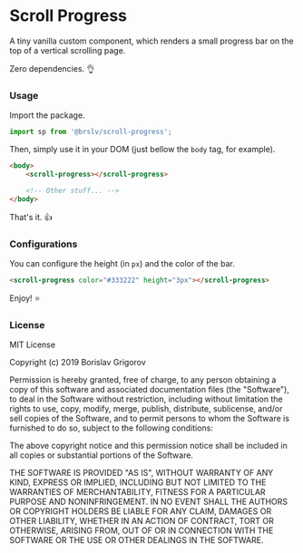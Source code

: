 # Scroll Progress

A tiny vanilla custom component, which renders a small progress bar on the top of a vertical scrolling page.

Zero dependencies. 👌

### Usage

Import the package.

```javascript
import sp from '@brslv/scroll-progress';
```

Then, simply use it in your DOM (just bellow the `body` tag, for example).

```html
<body>
    <scroll-progress></scroll-progress>

    <!-- Other stuff... -->
</body>
```

That's it. 👍

### Configurations

You can configure the height (in `px`) and the color of the bar.

```html
<scroll-progress color="#333222" height="3px"></scroll-progress>
```

Enjoy! ⭐️

### License

MIT License

Copyright (c) 2019 Borislav Grigorov

Permission is hereby granted, free of charge, to any person obtaining a copy
of this software and associated documentation files (the "Software"), to deal
in the Software without restriction, including without limitation the rights
to use, copy, modify, merge, publish, distribute, sublicense, and/or sell
copies of the Software, and to permit persons to whom the Software is
furnished to do so, subject to the following conditions:

The above copyright notice and this permission notice shall be included in all
copies or substantial portions of the Software.

THE SOFTWARE IS PROVIDED "AS IS", WITHOUT WARRANTY OF ANY KIND, EXPRESS OR
IMPLIED, INCLUDING BUT NOT LIMITED TO THE WARRANTIES OF MERCHANTABILITY,
FITNESS FOR A PARTICULAR PURPOSE AND NONINFRINGEMENT. IN NO EVENT SHALL THE
AUTHORS OR COPYRIGHT HOLDERS BE LIABLE FOR ANY CLAIM, DAMAGES OR OTHER
LIABILITY, WHETHER IN AN ACTION OF CONTRACT, TORT OR OTHERWISE, ARISING FROM,
OUT OF OR IN CONNECTION WITH THE SOFTWARE OR THE USE OR OTHER DEALINGS IN THE
SOFTWARE.